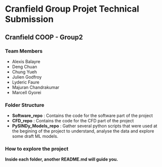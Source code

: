# Cranfield Group Projet Technical Submission

## Cranfield COOP - Group2

### Team Members

- Alexis Balayre
- Deng Chuan
- Chung Yueh
- Julien Godfroy
- Lyderic Faure
- Majuran Chandrakumar
- Marcell Gyorei

### Folder Structure

- **Software_repo** : Contains the code for the software part of the project
- **CFD_repo** : Contains the code for the CFD part of the project
- **PySINDy_Models_repo** : Gather several python scripts that were used at the begining of the project to understand, analyse the data and explore some draft ML models.

### How to explore the project

**Inside each folder, another README.md will guide you.**
